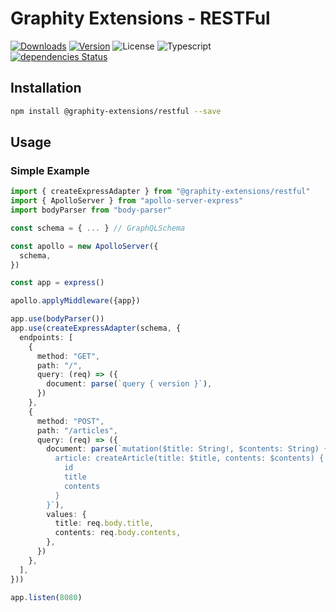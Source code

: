 # Graphity Extensions - RESTFul

<a href="https://npmcharts.com/compare/@graphity-extensions/restful?minimal=true"><img alt="Downloads" src="https://img.shields.io/npm/dt/@graphity-extensions/restful.svg?style=flat-square" /></a>
<a href="https://www.npmjs.com/package/@graphity-extensions/restful"><img alt="Version" src="https://img.shields.io/npm/v/@graphity-extensions/restful.svg?style=flat-square" /></a>
<img alt="License" src="https://img.shields.io/npm/l/@graphity-extensions/restful.svg?style=flat-square" />
<img alt="Typescript" src="https://img.shields.io/badge/language-Typescript-007acc.svg?style=flat-square" />
<br />
<a href="https://david-dm.org/wan2land/graphity?path=extensions/restful"><img alt="dependencies Status" src="https://img.shields.io/david/wan2land/graphity.svg?style=flat-square&path=extensions/restful" /></a>

## Installation

```bash
npm install @graphity-extensions/restful --save
```

## Usage

### Simple Example

```typescript
import { createExpressAdapter } from "@graphity-extensions/restful"
import { ApolloServer } from "apollo-server-express"
import bodyParser from "body-parser"

const schema = { ... } // GraphQLSchema 

const apollo = new ApolloServer({
  schema,
})

const app = express()

apollo.applyMiddleware({app})

app.use(bodyParser())
app.use(createExpressAdapter(schema, {
  endpoints: [
    {
      method: "GET",
      path: "/",
      query: (req) => ({
        document: parse(`query { version }`),
      })
    },
    {
      method: "POST",
      path: "/articles",
      query: (req) => ({
        document: parse(`mutation($title: String!, $contents: String) {
          article: createArticle(title: $title, contents: $contents) {
            id
            title
            contents
          }
        }`),
        values: {
          title: req.body.title,
          contents: req.body.contents,
        },
      })
    },
  ],
}))

app.listen(8080)
```
